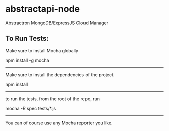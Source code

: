 abstractapi-node
================

Abstractron MongoDB/ExpressJS Cloud Manager





To Run Tests:
---------------

Make sure to install Mocha globally 


npm install -g mocha 

---------


Make sure to install the dependencies of the project. 


npm install

----------

to run the tests, from the root of the repo, run


mocha -R spec tests/*.js

-----------

You can of course use any Mocha reporter you like.
